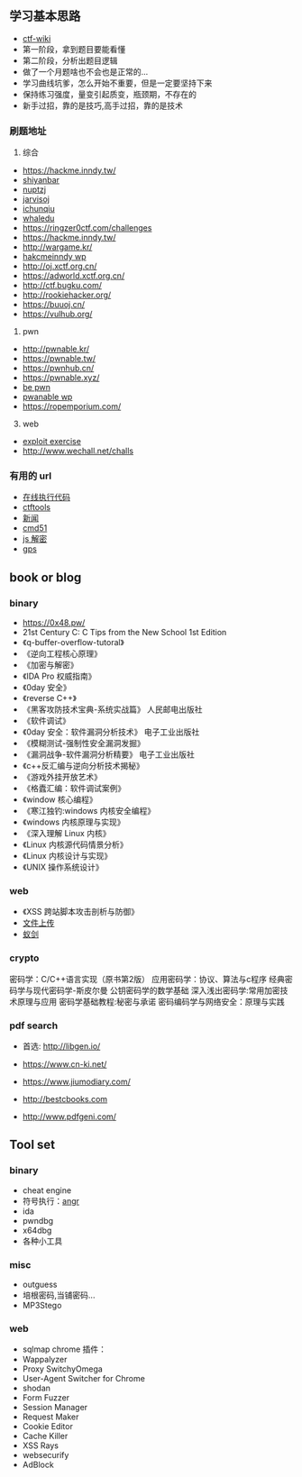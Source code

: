 ## 学习基本思路

- [ctf-wiki](https://ctf-wiki.github.io/ctf-wiki/)
- 第一阶段，拿到题目要能看懂
- 第二阶段，分析出题目逻辑
- 做了一个月题啥也不会也是正常的...
- 学习曲线坑爹，怎么开始不重要，但是一定要坚持下来
- 保持练习强度，量变引起质变，瓶颈期，不存在的
- 新手过招，靠的是技巧,高手过招，靠的是技术

### 刷题地址
1. 综合
- https://hackme.inndy.tw/
- [shiyanbar](http://www.shiyanbar.com/ctf/)
- [nuptzj](http://ctf.nuptzj.cn/)
- [jarvisoj](https://www.jarvisoj.com/)
- [ichunqiu](https://www.ichunqiu.com/competition)
- [whaledu](http://www.whaledu.com/)
- https://ringzer0ctf.com/challenges
- https://hackme.inndy.tw/
- http://wargame.kr/
- [hakcmeinndy wp](http://carlstar.club/)
- http://oj.xctf.org.cn/
- https://adworld.xctf.org.cn/
- http://ctf.bugku.com/
- http://rookiehacker.org/
- https://buuoj.cn/
- https://vulhub.org/
1. pwn

- http://pwnable.kr/
- https://pwnable.tw/
- https://pwnhub.cn/
- https://pwnable.xyz/
- [be pwn](https://haveibeenpwned.com/)
- [pwanable wp](https://bbs.ichunqiu.com/thread-46026-1-1.html)
- https://ropemporium.com/

3. web

- [exploit exercise](https://exploit-exercises.lains.space/)
- http://www.wechall.net/challs
### 有用的 url

- [在线执行代码](https://www.dooccn.com)
- [ctftools](https://www.ctftools.com/down)
- [新闻](https://www.sitedirsec.com/)
- [cmd51](http://www.xmd5.org/)
- [js 解密](http://tmxk.org/jother/)
- [gps](http://www.gpsspg.com/bs.htm)

## book or blog

### binary

- https://0x48.pw/
- 21st Century C: C Tips from the New School 1st Edition
- 《q-buffer-overflow-tutoral》
- 《逆向工程核心原理》
- 《加密与解密》
- 《IDA Pro 权威指南》
- 《0day 安全》
- 《reverse C++》
- 《黑客攻防技术宝典-系统实战篇》 人民邮电出版社
- 《软件调试》
- 《0day 安全：软件漏洞分析技术》 电子工业出版社
- 《模糊测试-强制性安全漏洞发掘》
- 《漏洞战争-软件漏洞分析精要》 电子工业出版社
- 《c++反汇编与逆向分析技术揭秘》
- 《游戏外挂开放艺术》
- 《格蠹汇编：软件调试案例》
- 《window 核心编程》
- 《寒江独钓:windows 内核安全编程》
- 《windows 内核原理与实现》
- 《深入理解 Linux 内核》
- 《Linux 内核源代码情景分析》
- 《Linux 内核设计与实现》
- 《UNIX 操作系统设计》

### web

- 《XSS 跨站脚本攻击剖析与防御》
- [文件上传](https://github.com/c0ny1/upload-labs)
- [蚁剑](https://github.com/AntSwordProject/antSword)


### crypto

密码学：C/C++语言实现（原书第2版）
应用密码学：协议、算法与c程序
经典密码学与现代密码学-斯皮尔曼
公钥密码学的数学基础
深入浅出密码学:常用加密技术原理与应用
密码学基础教程:秘密与承诺
密码编码学与网络安全：原理与实践
### pdf search

- 首选: http://libgen.io/
- https://www.cn-ki.net/

- https://www.jiumodiary.com/
- http://bestcbooks.com
- http://www.pdfgeni.com/

## Tool set

### binary

- cheat engine
- 符号执行：[angr](https://docs.angr.io)
- ida
- pwndbg
- x64dbg
- 各种小工具

### misc

- outguess
- 培根密码,当铺密码...
- MP3Stego

### web

- sqlmap
  chrome 插件：
- Wappalyzer
- Proxy SwitchyOmega
- User-Agent Switcher for Chrome
- shodan
- Form Fuzzer
- Session Manager
- Request Maker
- Cookie Editor
- Cache Killer
- XSS Rays
- websecurify
- AdBlock
